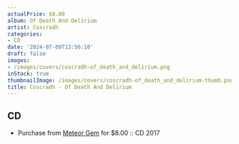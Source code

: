 ```yaml
---
actualPrice: $8.00
album: Of Death And Delirium
artist: Coscradh
categories:
- CD
date: '2024-07-09T13:56:10'
draft: false
images:
- /images/covers/coscradh-of_death_and_delirium.png
inStock: true
thumbnailImage: /images/covers/coscradh-of_death_and_delirium-thumb.png
title: Coscradh - Of Death And Delirium
---
```


## CD
* Purchase from [Meteor Gem](https://meteor-gem.com/products/used-coscradh-of-death-and-delirium-cd) for $8.00 :: CD 2017
